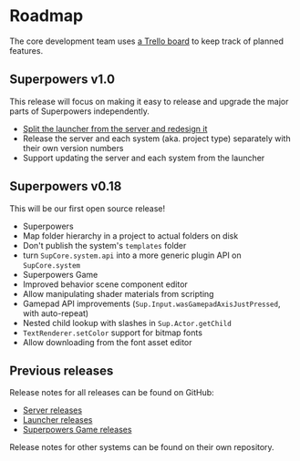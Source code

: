 # Roadmap

The core development team uses [a Trello board](https://trello.com/b/eQUeNKrq/superpowers) to keep track of planned features.

## Superpowers v1.0

This release will focus on making it easy to release and upgrade the major parts of Superpowers independently.

 * [Split the launcher from the server and redesign it](https://trello.com/c/IVEnTXCe/701-redesign-launcher)
 * Release the server and each system (aka. project type) separately with their own version numbers
 * Support updating the server and each system from the launcher

## Superpowers v0.18

This will be our first open source release!

 * Superpowers
  * Map folder hierarchy in a project to actual folders on disk
  * Don't publish the system's `templates` folder
  * turn `SupCore.system.api` into a more generic plugin API on `SupCore.system` 
 * Superpowers Game
  * Improved behavior scene component editor
  * Allow manipulating shader materials from scripting
  * Gamepad API improvements (`Sup.Input.wasGamepadAxisJustPressed`, with auto-repeat)
  * Nested child lookup with slashes in `Sup.Actor.getChild`
  * `TextRenderer.setColor` support for bitmap fonts
  * Allow downloading from the font asset editor

## Previous releases

Release notes for all releases can be found on GitHub:

  * [Server releases](https://github.com/superpowers/superpowers/releases)
  * [Launcher releases](https://github.com/superpowers/superpowers-launcher/releases)
  * [Superpowers Game releases](https://github.com/superpowers/superpowers-game/releases)

Release notes for other systems can be found on their own repository.
